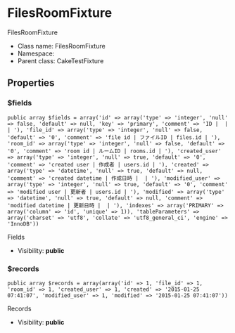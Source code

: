 FilesRoomFixture
===============

FilesRoomFixture




* Class name: FilesRoomFixture
* Namespace: 
* Parent class: CakeTestFixture





Properties
----------


### $fields

    public array $fields = array('id' => array('type' => 'integer', 'null' => false, 'default' => null, 'key' => 'primary', 'comment' => 'ID |  |  | '), 'file_id' => array('type' => 'integer', 'null' => false, 'default' => '0', 'comment' => 'file id | ファイルID | files.id | '), 'room_id' => array('type' => 'integer', 'null' => false, 'default' => '0', 'comment' => 'room id | ルームID | rooms.id | '), 'created_user' => array('type' => 'integer', 'null' => true, 'default' => '0', 'comment' => 'created user | 作成者 | users.id | '), 'created' => array('type' => 'datetime', 'null' => true, 'default' => null, 'comment' => 'created datetime | 作成日時 |  | '), 'modified_user' => array('type' => 'integer', 'null' => true, 'default' => '0', 'comment' => 'modified user | 更新者 | users.id | '), 'modified' => array('type' => 'datetime', 'null' => true, 'default' => null, 'comment' => 'modified datetime | 更新日時 |  | '), 'indexes' => array('PRIMARY' => array('column' => 'id', 'unique' => 1)), 'tableParameters' => array('charset' => 'utf8', 'collate' => 'utf8_general_ci', 'engine' => 'InnoDB'))

Fields



* Visibility: **public**


### $records

    public array $records = array(array('id' => 1, 'file_id' => 1, 'room_id' => 1, 'created_user' => 1, 'created' => '2015-01-25 07:41:07', 'modified_user' => 1, 'modified' => '2015-01-25 07:41:07'))

Records



* Visibility: **public**



